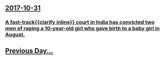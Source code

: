 ## [2017-10-31](/news/2017/10/31/index.md)

### [A fast-track{{clarify inline}} court in India has convicted two men of raping a 10-year-old girl who gave birth to a baby girl in August. ](/news/2017/10/31/a-fast-track-clarify-inline-court-in-india-has-convicted-two-men-of-raping-a-10-year-old-girl-who-gave-birth-to-a-baby-girl-in-august.md)
## [Previous Day...](/news/2017/10/30/index.md)

